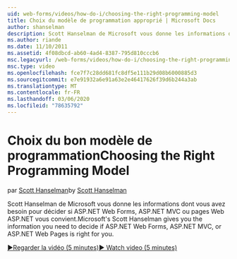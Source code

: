 ```yaml
---
uid: web-forms/videos/how-do-i/choosing-the-right-programming-model
title: Choix du modèle de programmation approprié | Microsoft Docs
author: shanselman
description: Scott Hanselman de Microsoft vous donne les informations dont vous avez besoin pour décider si ASP.NET Web Forms, ASP.NET MVC ou pages Web ASP.NET vous convient.
ms.author: riande
ms.date: 11/10/2011
ms.assetid: 4f08dbcd-ab60-4ad4-8387-795d810cccb6
msc.legacyurl: /web-forms/videos/how-do-i/choosing-the-right-programming-model
msc.type: video
ms.openlocfilehash: fce7f7c28dd681fc8df5e111b29d08b6000885d3
ms.sourcegitcommit: e7e91932a6e91a63e2e46417626f39d6b244a3ab
ms.translationtype: MT
ms.contentlocale: fr-FR
ms.lasthandoff: 03/06/2020
ms.locfileid: "78635792"
---
```

# <a name="choosing-the-right-programming-model"></a><span data-ttu-id="4594a-103">Choix du bon modèle de programmation</span><span class="sxs-lookup"><span data-stu-id="4594a-103">Choosing the Right Programming Model</span></span>

<span data-ttu-id="4594a-104">par [Scott Hanselman](https://github.com/shanselman)</span><span class="sxs-lookup"><span data-stu-id="4594a-104">by [Scott Hanselman](https://github.com/shanselman)</span></span>

<span data-ttu-id="4594a-105">Scott Hanselman de Microsoft vous donne les informations dont vous avez besoin pour décider si ASP.NET Web Forms, ASP.NET MVC ou pages Web ASP.NET vous convient.</span><span class="sxs-lookup"><span data-stu-id="4594a-105">Microsoft's Scott Hanselman gives you the information you need to decide if ASP.NET Web Forms, ASP.NET MVC, or ASP.NET Web Pages is right for you.</span></span>

[<span data-ttu-id="4594a-106">&#9654;Regarder la vidéo (5 minutes)</span><span class="sxs-lookup"><span data-stu-id="4594a-106">&#9654; Watch video (5 minutes)</span></span>](https://channel9.msdn.com/Blogs/ASP-NET-Site-Videos/choosing-the-right-programming-model)
